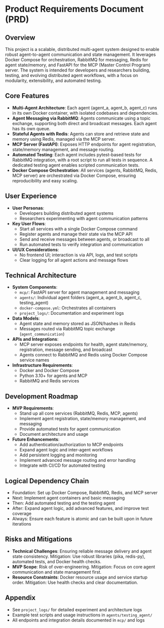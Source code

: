 # Product Requirements Document (PRD)

## Overview
This project is a scalable, distributed multi-agent system designed to enable robust agent-to-agent communication and state management. It leverages Docker Compose for orchestration, RabbitMQ for messaging, Redis for agent state/memory, and FastAPI for the MCP (Master Control Program) server. The system is intended for developers and researchers building, testing, and evolving distributed agent workflows, with a focus on modularity, extensibility, and automated testing.

## Core Features
- **Multi-Agent Architecture**: Each agent (agent_a, agent_b, agent_c) runs in its own Docker container, with isolated codebases and dependencies.
- **Agent Messaging via RabbitMQ**: Agents communicate using a topic exchange, supporting both direct and broadcast messages. Each agent has its own queue.
- **Stateful Agents with Redis**: Agents can store and retrieve state and memory using Redis, managed via the MCP server.
- **MCP Server (FastAPI)**: Exposes HTTP endpoints for agent registration, state/memory management, and message routing.
- **Automated Testing**: Each agent includes pytest-based tests for RabbitMQ integration, with a root script to run all tests in sequence. A dedicated testing agent enables scripted communication tests.
- **Docker Compose Orchestration**: All services (agents, RabbitMQ, Redis, MCP server) are orchestrated via Docker Compose, ensuring reproducibility and easy scaling.

## User Experience
- **User Personas**: 
  - Developers building distributed agent systems
  - Researchers experimenting with agent communication patterns
- **Key User Flows**:
  - Start all services with a single Docker Compose command
  - Register agents and manage their state via the MCP API
  - Send and receive messages between agents, or broadcast to all
  - Run automated tests to verify integration and communication
- **UI/UX Considerations**: 
  - No frontend UI; interaction is via API, logs, and test scripts
  - Clear logging for all agent actions and message flows

## Technical Architecture
- **System Components**:
  - `mcp/`: FastAPI server for agent management and messaging
  - `agents/`: Individual agent folders (agent_a, agent_b, agent_c, testing_agent)
  - `docker-compose.yml`: Orchestrates all containers
  - `project_logs/`: Documentation and experiment logs
- **Data Models**:
  - Agent state and memory stored as JSON/hashes in Redis
  - Messages routed via RabbitMQ topic exchange (`agent_communication`)
- **APIs and Integrations**:
  - MCP server exposes endpoints for health, agent state/memory, registration, message sending, and broadcast
  - Agents connect to RabbitMQ and Redis using Docker Compose service names
- **Infrastructure Requirements**:
  - Docker and Docker Compose
  - Python 3.10+ for agents and MCP
  - RabbitMQ and Redis services

## Development Roadmap
- **MVP Requirements**:
  - Stand up all core services (RabbitMQ, Redis, MCP, agents)
  - Implement agent registration, state/memory management, and messaging
  - Provide automated tests for agent communication
  - Document architecture and usage
- **Future Enhancements**:
  - Add authentication/authorization to MCP endpoints
  - Expand agent logic and inter-agent workflows
  - Add persistent logging and monitoring
  - Implement advanced message routing and error handling
  - Integrate with CI/CD for automated testing

## Logical Dependency Chain
- Foundation: Set up Docker Compose, RabbitMQ, Redis, and MCP server
- Next: Implement agent containers and basic messaging
- Then: Add automated testing and the testing agent
- After: Expand agent logic, add advanced features, and improve test coverage
- Always: Ensure each feature is atomic and can be built upon in future iterations

## Risks and Mitigations
- **Technical Challenges**: Ensuring reliable message delivery and agent state consistency. Mitigation: Use robust libraries (pika, redis-py), automated tests, and Docker health checks.
- **MVP Scope**: Risk of over-engineering. Mitigation: Focus on core agent communication and state management first.
- **Resource Constraints**: Docker resource usage and service startup order. Mitigation: Use health checks and clear documentation.

## Appendix
- See `project_logs/` for detailed experiment and architecture logs
- Example test scripts and usage instructions in `agents/testing_agent/`
- All endpoints and integration details documented in `mcp/` and logs 